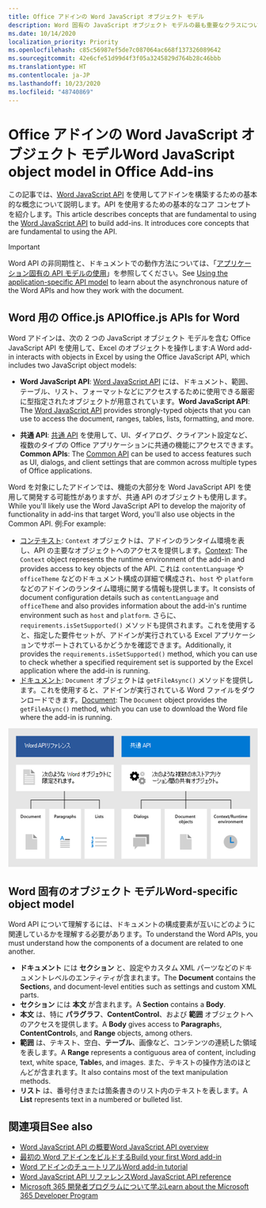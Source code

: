 ```yaml
---
title: Office アドインの Word JavaScript オブジェクト モデル
description: Word 固有の JavaScript オブジェクト モデルの最も重要なクラスについて説明します。
ms.date: 10/14/2020
localization_priority: Priority
ms.openlocfilehash: c85c56987ef5de7c087064ac668f137326089642
ms.sourcegitcommit: 42e6cfe51d99d4f3f05a3245829d764b28c46bbb
ms.translationtype: HT
ms.contentlocale: ja-JP
ms.lasthandoff: 10/23/2020
ms.locfileid: "48740869"
---
```

# <a name="word-javascript-object-model-in-office-add-ins"></a><span data-ttu-id="50bb3-103">Office アドインの Word JavaScript オブジェクト モデル</span><span class="sxs-lookup"><span data-stu-id="50bb3-103">Word JavaScript object model in Office Add-ins</span></span>

<span data-ttu-id="50bb3-104">この記事では、[Word JavaScript API](../reference/overview/word-add-ins-reference-overview.md) を使用してアドインを構築するための基本的な概念について説明します。API を使用するための基本的なコア コンセプトを紹介します。</span><span class="sxs-lookup"><span data-stu-id="50bb3-104">This article describes concepts that are fundamental to using the [Word JavaScript API](../reference/overview/word-add-ins-reference-overview.md) to build add-ins. It introduces core concepts that are fundamental to using the API.</span></span>

> [!IMPORTANT]
> <span data-ttu-id="50bb3-105">Word API の非同期性と、ドキュメントでの動作方法については、「[アプリケーション固有の API モデルの使用](../develop/application-specific-api-model.md)」を参照してください。</span><span class="sxs-lookup"><span data-stu-id="50bb3-105">See [Using the application-specific API model](../develop/application-specific-api-model.md) to learn about the asynchronous nature of the Word APIs and how they work with the document.</span></span>

## <a name="officejs-apis-for-word"></a><span data-ttu-id="50bb3-106">Word 用の Office.js API</span><span class="sxs-lookup"><span data-stu-id="50bb3-106">Office.js APIs for Word</span></span>

<span data-ttu-id="50bb3-107">Word アドインは、次の 2 つの JavaScript オブジェクト モデルを含む Office JavaScript API を使用して、Excel のオブジェクトを操作します:</span><span class="sxs-lookup"><span data-stu-id="50bb3-107">A Word add-in interacts with objects in Excel by using the Office JavaScript API, which includes two JavaScript object models:</span></span>

* <span data-ttu-id="50bb3-108">**Word JavaScript API**: [Word JavaScript API](../reference/overview/word-add-ins-reference-overview.md) には、ドキュメント、範囲、テーブル、リスト、フォーマットなどにアクセスするために使用できる厳密に型指定されたオブジェクトが用意されています。</span><span class="sxs-lookup"><span data-stu-id="50bb3-108">**Word JavaScript API**: The [Word JavaScript API](../reference/overview/word-add-ins-reference-overview.md) provides strongly-typed objects that you can use to access the document, ranges, tables, lists, formatting, and more.</span></span>

* <span data-ttu-id="50bb3-109">**共通 API**: [共通 API](/javascript/api/office) を使用して、UI、ダイアログ、クライアント設定など、複数のタイプの Office アプリケーションに共通の機能にアクセスできます。</span><span class="sxs-lookup"><span data-stu-id="50bb3-109">**Common APIs**: The [Common API](/javascript/api/office) can be used to access features such as UI, dialogs, and client settings that are common across multiple types of Office applications.</span></span>

<span data-ttu-id="50bb3-110">Word を対象にしたアドインでは、機能の大部分を Word JavaScript API を使用して開発する可能性がありますが、共通 API のオブジェクトも使用します。</span><span class="sxs-lookup"><span data-stu-id="50bb3-110">While you'll likely use the Word JavaScript API to develop the majority of functionality in add-ins that target Word, you'll also use objects in the Common API.</span></span> <span data-ttu-id="50bb3-111">例:</span><span class="sxs-lookup"><span data-stu-id="50bb3-111">For example:</span></span>

* <span data-ttu-id="50bb3-112">[コンテキスト](/javascript/api/office/office.context): `Context` オブジェクトは、アドインのランタイム環境を表し、API の主要なオブジェクトへのアクセスを提供します。</span><span class="sxs-lookup"><span data-stu-id="50bb3-112">[Context](/javascript/api/office/office.context): The `Context` object represents the runtime environment of the add-in and provides access to key objects of the API.</span></span> <span data-ttu-id="50bb3-113">これは `contentLanguage` や `officeTheme` などのドキュメント構成の詳細で構成され、`host` や `platform` などのアドインのランタイム環境に関する情報も提供します。</span><span class="sxs-lookup"><span data-stu-id="50bb3-113">It consists of document configuration details such as `contentLanguage` and `officeTheme` and also provides information about the add-in's runtime environment such as `host` and `platform`.</span></span> <span data-ttu-id="50bb3-114">さらに、`requirements.isSetSupported()` メソッドも提供されます。これを使用すると、指定した要件セットが、アドインが実行されている Excel アプリケーションでサポートされているかどうかを確認できます。</span><span class="sxs-lookup"><span data-stu-id="50bb3-114">Additionally, it provides the `requirements.isSetSupported()` method, which you can use to check whether a specified requirement set is supported by the Excel application where the add-in is running.</span></span>
* <span data-ttu-id="50bb3-115">[ドキュメント](/javascript/api/office/office.document): `Document` オブジェクトは `getFileAsync()` メソッドを提供します。これを使用すると、アドインが実行されている Word ファイルをダウンロードできます。</span><span class="sxs-lookup"><span data-stu-id="50bb3-115">[Document](/javascript/api/office/office.document): The `Document` object provides the `getFileAsync()` method, which you can use to download the Word file where the add-in is running.</span></span>

![Word JS API と共通 API の違いを示す画像](../images/word-js-api-common-api.png)

## <a name="word-specific-object-model"></a><span data-ttu-id="50bb3-117">Word 固有のオブジェクト モデル</span><span class="sxs-lookup"><span data-stu-id="50bb3-117">Word-specific object model</span></span>

<span data-ttu-id="50bb3-118">Word API について理解するには、ドキュメントの構成要素が互いにどのように関連しているかを理解する必要があります。</span><span class="sxs-lookup"><span data-stu-id="50bb3-118">To understand the Word APIs, you must understand how the components of a document are related to one another.</span></span>

* <span data-ttu-id="50bb3-119">**ドキュメント** には **セクション** と、設定やカスタム XML パーツなどのドキュメントレベルのエンティティが含まれます。</span><span class="sxs-lookup"><span data-stu-id="50bb3-119">The **Document** contains the **Section**s, and document-level entities such as settings and custom XML parts.</span></span>
* <span data-ttu-id="50bb3-120">**セクション** には **本文** が含まれます。</span><span class="sxs-lookup"><span data-stu-id="50bb3-120">A **Section** contains a **Body**.</span></span>
* <span data-ttu-id="50bb3-121">**本文** は、特に **パラグラフ**、**ContentControl**、および **範囲** オブジェクトへのアクセスを提供します。</span><span class="sxs-lookup"><span data-stu-id="50bb3-121">A **Body** gives access to **Paragraph**s, **ContentControl**s, and **Range** objects, among others.</span></span>
* <span data-ttu-id="50bb3-122">**範囲** は、テキスト、空白、**テーブル**、画像など、コンテンツの連続した領域を表します。</span><span class="sxs-lookup"><span data-stu-id="50bb3-122">A **Range** represents a contiguous area of content, including text, white space, **Table**s, and images.</span></span> <span data-ttu-id="50bb3-123">また、テキストの操作方法のほとんどが含まれます。</span><span class="sxs-lookup"><span data-stu-id="50bb3-123">It also contains most of the text manipulation methods.</span></span>
* <span data-ttu-id="50bb3-124">**リスト** は、番号付きまたは箇条書きのリスト内のテキストを表します。</span><span class="sxs-lookup"><span data-stu-id="50bb3-124">A **List** represents text in a numbered or bulleted list.</span></span>

## <a name="see-also"></a><span data-ttu-id="50bb3-125">関連項目</span><span class="sxs-lookup"><span data-stu-id="50bb3-125">See also</span></span>

- [<span data-ttu-id="50bb3-126">Word JavaScript API の概要</span><span class="sxs-lookup"><span data-stu-id="50bb3-126">Word JavaScript API overview</span></span>](../reference/overview/word-add-ins-reference-overview.md)
- [<span data-ttu-id="50bb3-127">最初の Word アドインをビルドする</span><span class="sxs-lookup"><span data-stu-id="50bb3-127">Build your first Word add-in</span></span>](../quickstarts/word-quickstart.md)
- [<span data-ttu-id="50bb3-128">Word アドインのチュートリアル</span><span class="sxs-lookup"><span data-stu-id="50bb3-128">Word add-in tutorial</span></span>](../tutorials/word-tutorial.md)
- [<span data-ttu-id="50bb3-129">Word JavaScript API リファレンス</span><span class="sxs-lookup"><span data-stu-id="50bb3-129">Word JavaScript API reference</span></span>](/javascript/api/word)
- [<span data-ttu-id="50bb3-130">Microsoft 365 開発者プログラムについて学ぶ</span><span class="sxs-lookup"><span data-stu-id="50bb3-130">Learn about the Microsoft 365 Developer Program</span></span>](https://developer.microsoft.com/microsoft-365/dev-program)